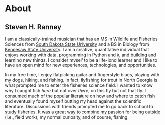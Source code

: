 # About

 ## Steven H. Ranney

I am a classically-trained musician that has an MS in Wildlife and Fisheries Sciences from [South Dakota State University](www.sdstate.edu) and a BS in Biology from [Kennesaw State University](www.kennesaw.edu). I am a creative, quantitative individual that enjoys working with data, programming in Python and `R`, and building and learning new things. I consider myself to be a life-long learner and I like to have an open mind for new experiences, technologies, and opportunities.

In my free time, I enjoy flatpicking guitar and fingerstyle blues, playing with my dogs, hiking, and fishing. In fact, flyfishing for trout in North Georgia is what prompted me to enter the fisheries science field. I wanted to know why I caught fish *here* but not over *there*, on this fly but not that fly. I consumed much of the popular literature on how and where to catch fish and eventually found myself butting my head against the scientific literature. Discussions with friends prompted me to go back to school to study fisheries. It was a great way to combine my passion for being outside (i.e., field work), my normal curiosity, and of course, fishing.
